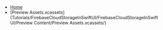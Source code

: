 <!-- docs/_sidebar.md -->
- [Home](/)
- [Preview Assets.xcassets](Tutorials/FirebaseCloudStorageInSwiftUI/FirebaseCloudStorageInSwiftUI/Preview Content/Preview Assets.xcassets/)